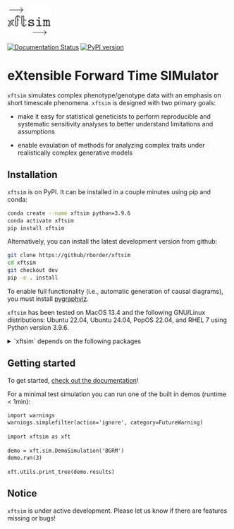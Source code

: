 <img src="./xftsimlogo.svg" width="20%"> 

[![Documentation Status](https://readthedocs.org/projects/xftsim/badge/?version=latest)](https://xftsim.readthedocs.io/en/latest/?badge=latest) [![PyPI version](https://badge.fury.io/py/xftsim.svg)](https://badge.fury.io/py/xftsim)

# eXtensible Forward Time SIMulator
`xftsim` simulates complex phenotype/genotype data with an emphasis on short timescale phenomena. `xftsim` is designed with two primary goals:

 - make it easy for statistical geneticists to perform reproducible and systematic sensitivity analyses to better understand limitations and assumptions

 - enable evaulation of methods for analyzing complex traits under realistically complex generative models

## Installation

`xftsim` is on PyPI. It can be installed in a couple minutes using pip and conda:

```bash
conda create --name xftsim python=3.9.6
conda activate xftsim
pip install xftsim
```

Alternatively, you can install the latest development version from github:

```bash
git clone https://github/rborder/xftsim
cd xftsim
git checkout dev
pip -e . install
```

To enable full functionality (i.e., automatic generation of causal diagrams), you must install [pygraphviz](https://pygraphviz.github.io).

`xftsim` has been tested on MacOS 13.4 and the following GNU/Linux distributions: Ubuntu 22.04, Ubuntu 24.04, PopOS 22.04, and RHEL 7 using Python version 3.9.6. 

<details>
<summary>`xftsim` depends on the following packages</summary>summary

```
asciitree==0.3.3
attrs==23.2.0
cattrs==23.2.3
certifi==2023.11.17
cffi==1.17.1
charset-normalizer==3.3.2
chembl-webresource-client==0.10.9
click==8.1.7
cloudpickle==3.1.0
contourpy==1.2.0
csrgraph==0.1.28
cycler==0.12.1
dask==2024.8.0
dask-expr==1.1.10
dask-glm==0.3.2
dask-ml==2024.4.4
Deprecated==1.2.14
distributed==2024.8.0
easydict==1.13
exceptiongroup==1.2.0
fasteners==0.19
fonttools==4.46.0
fsspec==2024.10.0
funcy==2.0
gensim==4.3.2
idna==3.6
importlib-metadata==8.5.0
importlib-resources==6.1.1
iniconfig==2.0.0
jinja2==3.1.4
joblib==1.3.2
kiwisolver==1.4.5
llvmlite==0.39.1
locket==1.0.0
MarkupSafe==3.0.2
matplotlib==3.8.2
msgpack==1.1.0
multipledispatch==1.0.0
networkx==2.8.8
node2vec==0.4.6
nodevectors==0.1.23
nptyping==2.5.0
numba==0.56.4
numcodecs==0.12.1
numpy==1.23.5
packaging==23.2
pandas==2.1.4
pandas-plink==2.2.9
partd==1.4.2
Pillow==10.1.0
platformdirs==4.2.0
pluggy==1.5.0
psutil==6.1.0
pyarrow==18.0.0
pycparser==2.22
pyparsing==3.1.1
pytest==8.3.3
python-dateutil==2.8.2
pytz==2023.3.post1
PyYAML==6.0.2
rdkit==2023.9.5
requests==2.31.0
requests-cache==1.2.0
scikit-learn==1.3.2
scipy==1.11.4
seaborn==0.13.0
sgkit==0.9.0
six==1.16.0
smart-open==7.0.1
sortedcontainers==2.4.0
sparse==0.15.4
tblib==3.0.0
threadpoolctl==3.2.0
tomli==2.0.2
toolz==1.0.0
tornado==6.4.1
tqdm==4.66.2
typing-extensions==4.10.0
tzdata==2023.3
url-normalize==1.4.3
urllib3==2.1.0
wrapt==1.16.0
xarray==2024.7.0
xftsim==0.2.0
zarr==2.18.2
zict==3.0.0
zipp==3.20.2
zstandard==0.23.0
```
</details>

## Getting started

To get started, [check out the documentation](https://xftsim.readthedocs.io)!

For a minimal test simulation you can run one of the built in demos (runtime < 1min):
```python3
import warnings
warnings.simplefilter(action='ignore', category=FutureWarning)

import xftsim as xft

demo = xft.sim.DemoSimulation('BGRM')
demo.run(3)

xft.utils.print_tree(demo.results)
```

## Notice

`xftsim` is under active development. Please let us know if there are features missing or bugs!

<!-- 
## Quickstart: simulating bivariate cross-assortative mating

Here we simulate 


```python

import xftsim as xft
import numpy as np

N = 8000
M = 4000
pnames = ['height', 'wealth', 'eduyears']
h2 = np.array([.6,.0,.0])


founder_haplotypes = xft.founders.founder_haplotypes_uniform_AFs(n = N, 
                                                                 m = M)

genetic_effects = xft.effect.AdditiveEffects(beta = np.hstack(list(map(lambda x: np.random.normal(0, x, (M,1)), np.sqrt(h2)))),
                                             phenotype_name = pnames,
                                             vid = founder_haplotypes.vid,
                                             AF = founder_haplotypes.xft.af_empirical,
                                             standardized=True,
                                             scaled=True,
                                             m_causal=M)

arch_genetic = xft.arch.AdditiveGeneticComponent(beta = genetic_effects)
arch_noise = xft.arch.AdditiveNoiseComponent(variances=[.4, 1/3, 1/3], 
                                             phenotype_name=pnames)
arch_sum = xft.arch.SumComponent(pnames, sum_components=['additiveGenetic', 'additiveNoise'])




amr = xft.mate.LinearAssortativeMatingRegime(r = .3, 
                                             component_index = xft.index.ComponentIndex_from_product(pnames,
                                              ['phenotype'],
                                              [-1]),
                                             offspring_per_pair=xft.utils.ZeroTruncatedPoissonCount(2))

rmap = xft.reproduce.RecombinationMap(p=.25,
                                      vid=founder_haplotypes.vid,
                                      chrom=founder_haplotypes.chrom)

sim = xft.sim.Simulation(founder_haplotypes = founder_haplotypes,
                         mating_regime = amr,
                         recombination_map = rmap,
                         architecture=xft.arch.Architecture([arch_genetic, arch_noise, arch_sum]),
                         statistics = [xft.stats.MatingStatistics(),
                                       xft.stats.SampleStatistics(),
                                       xft.stats.HasemanElstonEstimator(),
                                       ],  
                         post_processors = [lambda sim: print(sim.results['mating_statistics']),
                                            xft.proc.LimitMemory(n_haplotype_generations=2)],
                         reproduction_method=xft.reproduce.Meiosis)

```





 -->
